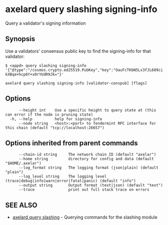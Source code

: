 # axelard query slashing signing-info

Query a validator's signing information

## Synopsis

Use a validators' consensus public key to find the signing-info for that validator:

`$ <appd> query slashing signing-info '{"@type":"/cosmos.crypto.ed25519.PubKey","key":"OauFcTKbN5Lx3fJL689cikXBqe+hcp6Y+x0rYUdR9Jk="}'`

```
axelard query slashing signing-info [validator-conspub] [flags]
```

## Options

```
      --height int    Use a specific height to query state at (this can error if the node is pruning state)
  -h, --help          help for signing-info
      --node string   <host>:<port> to Tendermint RPC interface for this chain (default "tcp://localhost:26657")
```

## Options inherited from parent commands

```
      --chain-id string     The network chain ID (default "axelar")
      --home string         directory for config and data (default "$HOME/.axelar")
      --log_format string   The logging format (json|plain) (default "plain")
      --log_level string    The logging level (trace|debug|info|warn|error|fatal|panic) (default "info")
      --output string       Output format (text|json) (default "text")
      --trace               print out full stack trace on errors
```

## SEE ALSO

- [axelard query slashing](/cli-docs/v0_27_0/axelard_query_slashing) - Querying commands for the slashing module
